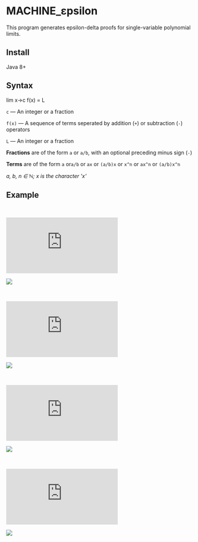 # MACHINE_εpsilon
This program generates epsilon-delta proofs for single-variable polynomial limits.

## Install
Java 8+

## Syntax

lim x→c f(x) = L

`c` — An integer or a fraction 

`f(x)` — A sequence of terms seperated by addition (`+`) or subtraction (`-`) operators

`L` — An integer or a fraction

**Fractions** are of the form `a` or `a/b`, with an optional preceding minus sign (`-`)

**Terms** are of the form `a` or`a/b` or `ax` or `(a/b)x` or `x^n` or `ax^n`  or `(a/b)x^n`

*a, b, n ∈ ℕ; x is the character 'x'*

## Example

&nbsp;

![](https://latex.codecogs.com/png.latex?%5Cdpi%7B200%7D%20%5Clim_%7Bx%20%5Cto%20%5Cfrac23%7D%5Cleft%5B6x-%5Cfrac12%5Cright%5D%3D%5Cfrac72)

![](http://u.cubeupload.com/c3476613/linear.png)

&nbsp;

![](https://latex.codecogs.com/png.latex?%5Cdpi%7B200%7D%20%5Clim_%7Bx%20%5Cto%202%7D%5Cleft%5B3x%5E2-2x-3%5Cright%5D%3D5)

![](http://u.cubeupload.com/c3476613/quadratic.png)

&nbsp;

![](https://latex.codecogs.com/png.latex?%5Cdpi%7B200%7D%20%5Clim_%7Bx%20%5Cto%20-%5Cfrac%7B32%7D%7B56%7D%7D%20%5Cfrac%7B73%7D%7B62%7D%20%3D%20%5Cfrac%7B73%7D%7B62%7D)

![](http://u.cubeupload.com/c3476613/constant.png)

&nbsp;

![](https://latex.codecogs.com/png.latex?%5Cdpi%7B200%7D%20%5Clim_%7Bx%20%5Cto%20-5%7D%5Cleft%5B%5Cfrac%7B1%7D%7B20%7Dx%5E3-%5Cfrac34x%5E2&plus;2x%5Cright%5D%3D%5Cfrac72)

![](http://u.cubeupload.com/c3476613/cubic.png)
